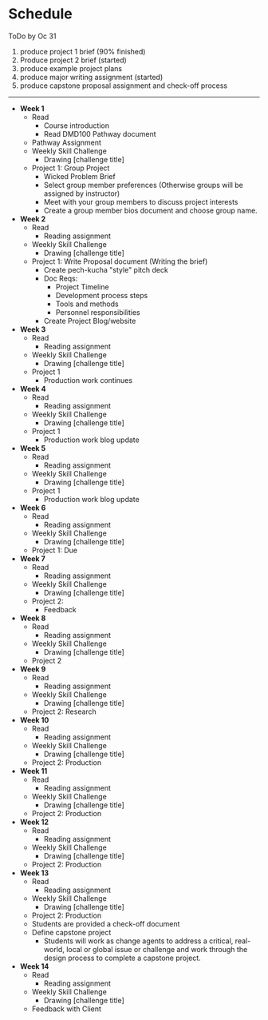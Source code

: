 # Schedule

ToDo by Oc 31

1. produce project 1 brief (90% finished)
2. Produce project 2 brief (started)
2. produce example project plans
3. produce major writing assignment (started)
4. produce  capstone proposal assignment and check-off process

---
- **Week 1**
   - Read
      - Course introduction
      - Read DMD100 Pathway document
   - Pathway Assignment
   - Weekly Skill Challenge
      - Drawing \[challenge title\]
   - Project 1: Group Project 
      - Wicked Problem Brief
      - Select group member preferences \(Otherwise groups will be assigned by instructor\)
      - Meet with your group members to discuss project interests
      - Create a group member bios document and choose group name.
- **Week 2**
   - Read
      - Reading assignment
   - Weekly Skill Challenge
      - Drawing \[challenge title\]
   - Project 1:  Write Proposal document \(Writing the brief\)
      - Create pech-kucha "style" pitch deck
      - Doc Reqs:
         - Project Timeline
         - Development process steps
         - Tools and methods
         - Personnel responsibilities
      - Create Project Blog/website
- **Week 3**
   - Read
      - Reading assignment
   - Weekly Skill Challenge
      - Drawing \[challenge title\]
   - Project 1
      - Production work continues
- **Week 4**
   - Read
      - Reading assignment
   - Weekly Skill Challenge
      - Drawing \[challenge title\]
   - Project 1
      - Production work blog update
- **Week 5**
   - Read
      - Reading assignment
   - Weekly Skill Challenge
      - Drawing \[challenge title\]
   - Project 1
      - Production work blog update
- **Week 6**
   - Read
      - Reading assignment
   - Weekly Skill Challenge
      - Drawing \[challenge title\]
   - Project 1:  Due
- **Week 7**
   - Read
      - Reading assignment
   - Weekly Skill Challenge
      - Drawing \[challenge title\]
   - Project 2:
      - Feedback
- **Week 8**
   - Read
      - Reading assignment
   - Weekly Skill Challenge
      - Drawing \[challenge title\]
   - Project 2
- **Week 9**
   - Read
      - Reading assignment
   - Weekly Skill Challenge
      - Drawing \[challenge title\]
   - Project 2: Research
- **Week 10**
   - Read
      - Reading assignment
   - Weekly Skill Challenge
      - Drawing \[challenge title\]
   - Project 2: Production
- **Week 11**
   - Read
      - Reading assignment
   - Weekly Skill Challenge
      - Drawing \[challenge title\]
   - Project 2: Production
- **Week 12**
   - Read
      - Reading assignment
   - Weekly Skill Challenge
      - Drawing \[challenge title\]
   - Project 2: Production
- **Week 13**
   - Read
      - Reading assignment
   - Weekly Skill Challenge
      - Drawing \[challenge title\]
   - Project 2: Production
   - Students are provided a check-off document
   - Define capstone project
     - Students will work as change agents to address a critical, real-world, local or global issue or challenge and work through the design process to complete a capstone project.
- **Week 14**
   - Read
      - Reading assignment
   - Weekly Skill Challenge
      - Drawing \[challenge title\]
   - Feedback with Client



